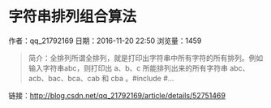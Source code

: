 # 字符串排列组合算法
作者：qq_21792169
日期：2016-11-20 22:50
浏览量：1459
> 简介：全排列所谓全排列，就是打印出字符串中所有字符的所有排列。例如输入字符串abc，则打印出 a、b、c 所能排列出来的所有字符串 abc、acb、bac、bca、cab 和 cba 。#include
#...

 链接：http://blog.csdn.net/qq_21792169/article/details/52751469
